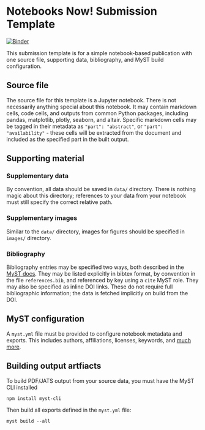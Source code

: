 # Notebooks Now! Submission Template

[![Binder](https://mybinder.org/badge_logo.svg)](https://mybinder.org/v2/gh/curvenote/nn-submission-myst-lite/HEAD?labpath=la-palma-visualization.ipynb)

This submission template is for a simple notebook-based publication with one source file, supporting data, bibliography, and MyST build configuration.

## Source file

The source file for this template is a Jupyter notebook. There is not necessarily anything special about this notebook. It may contain markdown cells, code cells, and outputs from common Python packages, including pandas, matplotlib, plotly, seaborn, and altair. Specific markdown cells may be tagged in their metadata as `"part": "abstract"`, or `"part": "availability"` - these cells will be extracted from the document and included as the specified part in the built output.

## Supporting material

### Supplementary data

By convention, all data should be saved in `data/` directory. There is nothing magic about this directory; references to your data from your notebook must still specify the correct relative path.

### Supplementary images

Similar to the `data/` directory, images for figures should be specified in `images/` directory.

### Bibliography

Bibliography entries may be specified two ways, both described in the [MyST docs](https://myst-tools.org/docs/mystjs/citations). They may be listed explicitly in bibtex format, by convention in the file `references.bib`, and referenced by key using a `cite` MyST role. They may also be specified as inline DOI links. These do not require full bibliographic information; the data is fetched implicitly on build from the DOI.

## MyST configuration

A `myst.yml` file must be provided to configure notebook metadata and exports. This includes authors, affiliations, licenses, keywords, and [much more](https://myst-tools.org/docs/mystjs/frontmatter).

## Building output artfiacts

To build PDF/JATS output from your source data, you must have the MyST CLI installed

```
npm install myst-cli
```

Then build all exports defined in the `myst.yml` file:

```
myst build --all
```
